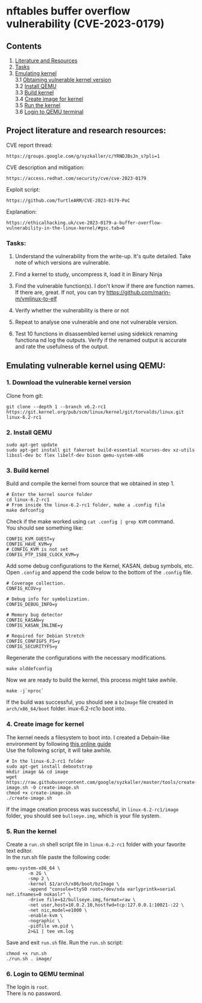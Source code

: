 # nftables buffer overflow vulnerability (CVE-2023-0179)

## Contents
1. [Literature and Resources](#project-literature-and-research-resources)
2. [Tasks](#tasks)
3. [Emulating kernel](#emulating-vulnerable-kernel-using-qemu)  
3.1 [Obtaining vulnerable kernel version](#1-download-the-vulnerable-kernel-version)  
3.2 [Install QEMU](#2-install-qemu)  
3.3 [Build kernel](#3-build-kernel)  
3.4 [Create image for kernel](#4-create-image-for-kernel)  
3.5 [Run the kernel](#5-run-the-kernel)  
3.6 [Login to QEMU terminal](#6-login-to-qemu-terminal)

## Project literature and research resources: 
CVE report thread:  
```
https://groups.google.com/g/syzkaller/c/YRNDJBsJn_s?pli=1
```
CVE description and mitigation:
```
https://access.redhat.com/security/cve/cve-2023-0179
```
Exploit script:
```
https://github.com/TurtleARM/CVE-2023-0179-PoC
```
Explanation:
```
https://ethicalhacking.uk/cve-2023-0179-a-buffer-overflow-vulnerability-in-the-linux-kernel/#gsc.tab=0
```

### Tasks:

1. Understand the vulnerability from the write-up. It's quite detailed. Take note of which versions are vulnerable.

2. Find a kernel to study, uncompress it, load it in Binary Ninja

3. Find the vulnerable function(s). I don't know if there are function names. If there are, great. If not, you can try https://github.com/marin-m/vmlinux-to-elf

4. Verify whether the vulnerability is there or not

5. Repeat to analyse one vulnerable and one not vulnerable version.

6. Test 10 functions in disassembled kernel using sidekick renaming functiona nd log the outputs. Verify if the renamed output is accurate and rate the usefulness of the output.

## Emulating vulnerable kernel using QEMU:
### 1. Download the vulnerable kernel version  
Clone from git:  
```
git clone --depth 1 --branch v6.2-rc1 https://git.kernel.org/pub/scm/linux/kernel/git/torvalds/linux.git linux-6.2-rc1

```
### 2. Install QEMU
```
sudo apt-get update
sudo apt-get install git fakeroot build-essential ncurses-dev xz-utils libssl-dev bc flex libelf-dev bison qemu-system-x86
```
### 3. Build kernel
Build and compile the kernel from source that we obtained in step 1.  
``` 
# Enter the kernel source folder
cd linux-6.2-rc1
# From inside the linux-6.2-rc1 folder, make a .config file
make defconfig
```
Check if the make worked using `cat .config | grep KVM` command.  
You should see something like:
```
CONFIG_KVM_GUEST=y
CONFIG_HAVE_KVM=y
# CONFIG_KVM is not set
CONFIG_PTP_1588_CLOCK_KVM=y
```
Add some debug configurations to the Kernel, KASAN, debug symbols, etc.  
Open `.config` and append the code below to the bottom of the `.config` file.
```
# Coverage collection.
CONFIG_KCOV=y

# Debug info for symbolization.
CONFIG_DEBUG_INFO=y

# Memory bug detector
CONFIG_KASAN=y
CONFIG_KASAN_INLINE=y

# Required for Debian Stretch
CONFIG_CONFIGFS_FS=y
CONFIG_SECURITYFS=y
```
Regenerate the configurations with the necessary modifications.
```
make olddefconfig
```
Now we are ready to build the kernel, this process might take awhile.
```
make -j`nproc`
```
If the build was successful, you should see a `bzImage` file created in `arch/x86_64/boot` folder.  inux-6.2-rc1o boot into.  
### 4. Create image for kernel
The kernel needs a filesystem to boot into.
I created a Debain-like environment by following [this online guide](https://vccolombo.github.io/cybersecurity/linux-kernel-qemu-setup/#creating-an-image-for-the-kernel:~:text=Creating%20an%20image,Permalink)  
Use the following script, it will take awhile.
```
# In the linux-6.2-rc1 folder
sudo apt-get install debootstrap
mkdir image && cd image
wget https://raw.githubusercontent.com/google/syzkaller/master/tools/create-image.sh -O create-image.sh
chmod +x create-image.sh
./create-image.sh
```
If the image creation process was successful, in `linux-6.2-rc1/image` folder, you should see `bullseye.img`, which is your file system.  
### 5. Run the kernel
Create a `run.sh` shell script file in `linux-6.2-rc1` folder with your favorite text editor.  
In the run.sh file paste the following code:
```
qemu-system-x86_64 \
        -m 2G \
        -smp 2 \
        -kernel $1/arch/x86/boot/bzImage \
        -append "console=ttyS0 root=/dev/sda earlyprintk=serial net.ifnames=0 nokaslr" \
        -drive file=$2/bullseye.img,format=raw \
        -net user,host=10.0.2.10,hostfwd=tcp:127.0.0.1:10021-:22 \
        -net nic,model=e1000 \
        -enable-kvm \
        -nographic \
        -pidfile vm.pid \
        2>&1 | tee vm.log
```
Save and exit `run.sh` file.
Run the `run.sh` script:
```
chmod +x run.sh
./run.sh . image/
```
### 6. Login to QEMU terminal
The login is `root`.  
There is no password.





